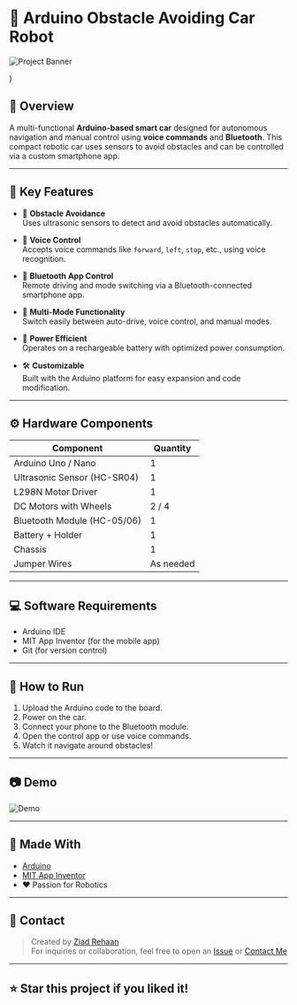# 🤖 Arduino Obstacle Avoiding Car Robot

![Project Banner](https://i.ibb.co/zTyZQQ58/Robot-Voiture-Arduino-vitant-Obstacles.png)

) <!-- تقدر تحط صورة توضيحية هنا -->

## 📌 Overview

A multi-functional **Arduino-based smart car** designed for autonomous navigation and manual control using **voice commands** and **Bluetooth**. This compact robotic car uses sensors to avoid obstacles and can be controlled via a custom smartphone app.

---

## 🔑 Key Features

- 🚧 **Obstacle Avoidance**  
  Uses ultrasonic sensors to detect and avoid obstacles automatically.

- 🎤 **Voice Control**  
  Accepts voice commands like `forward`, `left`, `stop`, etc., using voice recognition.

- 📱 **Bluetooth App Control**  
  Remote driving and mode switching via a Bluetooth-connected smartphone app.

- 🔁 **Multi-Mode Functionality**  
  Switch easily between auto-drive, voice control, and manual modes.

- 🔋 **Power Efficient**  
  Operates on a rechargeable battery with optimized power consumption.

- 🛠️ **Customizable**  
  Built with the Arduino platform for easy expansion and code modification.

---

## ⚙️ Hardware Components

| Component              | Quantity |
|------------------------|----------|
| Arduino Uno / Nano     | 1        |
| Ultrasonic Sensor (HC-SR04) | 1        |
| L298N Motor Driver     | 1        |
| DC Motors with Wheels  | 2 / 4    |
| Bluetooth Module (HC-05/06) | 1        |
| Battery + Holder       | 1        |
| Chassis                | 1        |
| Jumper Wires           | As needed |

---

## 💻 Software Requirements

- Arduino IDE
- MIT App Inventor (for the mobile app)
- Git (for version control)

---

## 🚀 How to Run

1. Upload the Arduino code to the board.
2. Power on the car.
3. Connect your phone to the Bluetooth module.
4. Open the control app or use voice commands.
5. Watch it navigate around obstacles!

---

## 📷 Demo

![Demo](https://i.ibb.co/zTyZQQ58/Robot-Voiture-Arduino-vitant-Obstacles.png)



---

## 🧠 Made With

- [Arduino](https://www.arduino.cc/)
- [MIT App Inventor](https://appinventor.mit.edu/)
- ❤️ Passion for Robotics

---

## 📩 Contact

> Created by [Ziad Rehaan](https://github.com/ziadrehaan)  
For inquiries or collaboration, feel free to open an [Issue](https://github.com/ziadrehaan/Obstacle-Avoiding-Car-Robot/issues) or [Contact Me](mailto:your-email@example.com)

---

## ⭐ Star this project if you liked it!

